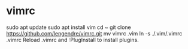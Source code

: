 # vimrc
sudo apt update
sudo apt install vim 
cd ~ 
git clone https://github.com/lengendre/vimrc.git 
mv vimrc .vim 
ln -s  ./.vim/.vimrc .vimrc
Reload .vimrc and :PlugInstall to install plugins.
